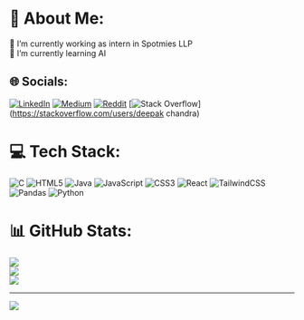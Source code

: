 # 💫 About Me:
🔭 I’m currently working as intern in Spotmies LLP<br>🌱 I’m currently learning AI


## 🌐 Socials:
[![LinkedIn](https://img.shields.io/badge/LinkedIn-%230077B5.svg?logo=linkedin&logoColor=white)](https://linkedin.com/in/https://www.linkedin.com/in/deepak-chandra-b14861276/) [![Medium](https://img.shields.io/badge/Medium-12100E?logo=medium&logoColor=white)](https://medium.com/@nagireddydeepakchandra) [![Reddit](https://img.shields.io/badge/Reddit-%23FF4500.svg?logo=Reddit&logoColor=white)](https://reddit.com/user/deepakk200) [![Stack Overflow](https://img.shields.io/badge/-Stackoverflow-FE7A16?logo=stack-overflow&logoColor=white)](https://stackoverflow.com/users/deepak chandra) 

# 💻 Tech Stack:
![C](https://img.shields.io/badge/c-%2300599C.svg?style=flat-square&logo=c&logoColor=white) ![HTML5](https://img.shields.io/badge/html5-%23E34F26.svg?style=flat-square&logo=html5&logoColor=white) ![Java](https://img.shields.io/badge/java-%23ED8B00.svg?style=flat-square&logo=openjdk&logoColor=white) ![JavaScript](https://img.shields.io/badge/javascript-%23323330.svg?style=flat-square&logo=javascript&logoColor=%23F7DF1E) ![CSS3](https://img.shields.io/badge/css3-%231572B6.svg?style=flat-square&logo=css3&logoColor=white) ![React](https://img.shields.io/badge/react-%2320232a.svg?style=flat-square&logo=react&logoColor=%2361DAFB) ![TailwindCSS](https://img.shields.io/badge/tailwindcss-%2338B2AC.svg?style=flat-square&logo=tailwind-css&logoColor=white) ![Pandas](https://img.shields.io/badge/pandas-%23150458.svg?style=flat-square&logo=pandas&logoColor=white) ![Python](https://img.shields.io/badge/python-3670A0?style=flat-square&logo=python&logoColor=ffdd54)
# 📊 GitHub Stats:
![](https://github-readme-stats.vercel.app/api?username=deepakk200&theme=dark&hide_border=false&include_all_commits=false&count_private=false)<br/>
![](https://github-readme-streak-stats.herokuapp.com/?user=deepakk200&theme=dark&hide_border=false)<br/>
![](https://github-readme-stats.vercel.app/api/top-langs/?username=deepakk200&theme=dark&hide_border=false&include_all_commits=false&count_private=false&layout=compact)

---
[![](https://visitcount.itsvg.in/api?id=deepakk200&icon=0&color=0)](https://visitcount.itsvg.in)

<!-- Proudly created with GPRM ( https://gprm.itsvg.in ) -->
